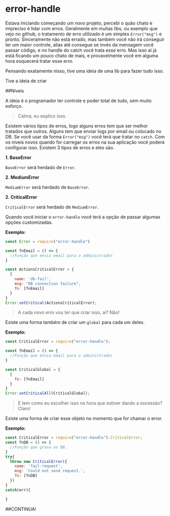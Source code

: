# error-handle
Estava iniciando começando um novo projeto, percebi o quão chato e impreciso é lidar com erros.
Geralmente em muitas libs, ou exemplo que vejo no github, o tratamento de erro utilizado é um simples `Error("msg")` e pronto.
Sinceramente não está errado, mas também você não irá conseguir ter um maior controle, alias até consegue se invés da mensagem você passar código, e no handle do catch você trata esse erro. Mas isso ai já está ficando um pouco chato de mais, e provavelmente você em alguma hora esquecerá tratar esse erro.

Pensando exatamente nisso, tive uma ideia de uma lib para fazer tudo isso.

Tive a ideia de criar 

##Níveis

A ideia é o programador ter controle e poder total de tudo, sem muito esforço. 

> Calma, eu explico isso.

Existem vários tipos de erros, logo alguns erros tem que ser melhor tratados que outros. Alguns tem que enviar logs por email ou colocado no DB.
Se você usar da forma `Error("msg")` você terá que tratar no `catch`.
Com os níveis novos quando for carregar os erros na sua aplicação você poderá configurar isso.
Existem 3 tipos de erros e eles são.

**1. BaseError**

`BaseError` será herdado de `Error`. 

**2. MediumError**

`MediumError` será herdado de `BaseError`.

**2. CriticalError**

`CriticalError` será herdado de `MediumError`.

Quando você iniciar o `error-handle` você terá a opção de passar algumas opções customizadas.

**Exemplo:**
```js
const Error = require("error-handle")

const fnEmail = () => {
  //Função que envia email para o administrador
}

const ActionsCriticalError = {
  {
    name: 'db-fail',
    msg: "DB connection failure",
    fn: [fnEmail]
  }
}
Error.setCritical(ActionsCriticalError);
```
>A cada novo erro vou ter que criar isso, ai? Não!

Existe uma forma também de criar um `global` para cada um deles.

**Exemplo:**
```js
const CriticalError = require("error-handle");

const fnEmail = () => {
  //Função que envia email para o administrador
}

const CriticalGlobal = {
  {
    fn: [fnEmail]
  }
}
Error.setCriticalAll(CriticalGlobal);
```
>E tem como eu escolher isso na hora que estiver dando a excessão? Claro!

Existe uma forma de criar esse objeto no momento que for chamar o error.

**Exemplo:**
```js
const CriticalError = require("error-handle").CriticalError;
const fnDB = () => {
  //Função que grava no DB.
}
try{
  throw new CriticalError({
    name: 'fail-request',
    msg: 'Could not send request.',
    fn: [fnDB]
  })
}
catch(err){

}
```

##CONTINUA!
